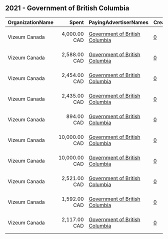 ## 2021 - Government of British Columbia 
|OrganizationName|Spent|PayingAdvertiserNames|CreativeUrls|Impressions|Genders|AgeBrackets|CountryCodes|BillingAddresses|CandidateBallotInformation|
|:---|---:|:---|:---|---:|:---|:---|:---|:---|:---|
|Vizeum Canada|4,000.00 CAD|[Government of British Columbia](2021/Government_of_British_Columbia.md)|[0](https://www.snap.com/political-ads/asset/a10a0fda82e89b88688fe2fb35a73beeab1458ccbcc567aca1bcbc4be685f6bd?mediaType=mp4)|439,443||18-30|canada|"1075 W. Georgia Ave,Vancouver,V6E 3C9,CA"||
|Vizeum Canada|2,588.00 CAD|[Government of British Columbia](2021/Government_of_British_Columbia.md)|[0](https://www.snap.com/political-ads/asset/306e780f3ff885a2f26ad72c043baae7d0766d3b5ffe0f3c67db8d77a8ac905d?mediaType=mp4)|960,374||19+|canada|"1075 W. Georgia Ave,Vancouver,V6E 3C9,CA"||
|Vizeum Canada|2,454.00 CAD|[Government of British Columbia](2021/Government_of_British_Columbia.md)|[0](https://www.snap.com/political-ads/asset/0eaa603c8f21cea79672565177a86f5e5b38d9e2b43f04dcc415959c3ba840c1?mediaType=mp4)|912,495||19+|canada|"1075 W. Georgia Ave,Vancouver,V6E 3C9,CA"||
|Vizeum Canada|2,435.00 CAD|[Government of British Columbia](2021/Government_of_British_Columbia.md)|[0](https://www.snap.com/political-ads/asset/d5bb963ff5a4a1ff90eda30c508246ad052ed8bcfd3b3fecf63fcb08d7f76bc4?mediaType=mp4)|902,625||19+|canada|"1075 W. Georgia Ave,Vancouver,V6E 3C9,CA"||
|Vizeum Canada|894.00 CAD|[Government of British Columbia](2021/Government_of_British_Columbia.md)|[0](https://www.snap.com/political-ads/asset/f78a8ccdc264c8c006df9ed589636475b082848a515af5bc7cac917559b2883b?mediaType=mov)|65,910||18-30|canada|"1075 W. Georgia Ave,Vancouver,V6E 3C9,CA"||
|Vizeum Canada|10,000.00 CAD|[Government of British Columbia](2021/Government_of_British_Columbia.md)|[0](https://www.snap.com/political-ads/asset/4d1fd1f738d351fc26c24c389c79267aa6f37db02c1cdfd790382a39fe223412?mediaType=mp4)|1,315,353||18+|canada|"1075 W. Georgia Ave,Vancouver,V6E 3C9,CA"||
|Vizeum Canada|10,000.00 CAD|[Government of British Columbia](2021/Government_of_British_Columbia.md)|[0](https://www.snap.com/political-ads/asset/e1a755724caffdbe3cab60ff83058f8ba2a96291c069c7524b291502236532b2?mediaType=mp4)|1,362,824||18-49|canada|"1075 W. Georgia Ave,Vancouver,V6E 3C9,CA"||
|Vizeum Canada|2,521.00 CAD|[Government of British Columbia](2021/Government_of_British_Columbia.md)|[0](https://www.snap.com/political-ads/asset/8d3252c982ab4b01051d6f997a21b4cf60748bc72d0ddfb2b29f00e408f1969b?mediaType=mp4)|937,638||19+|canada|"1075 W. Georgia Ave,Vancouver,V6E 3C9,CA"||
|Vizeum Canada|1,592.00 CAD|[Government of British Columbia](2021/Government_of_British_Columbia.md)|[0](https://www.snap.com/political-ads/asset/83bd2f638ad0b1fab7483d93fd8aad7e59a0115d9b2b456e9133c57c1b9db6a1?mediaType=mov)|107,869||18-30|canada|"1075 W. Georgia Ave,Vancouver,V6E 3C9,CA"||
|Vizeum Canada|2,117.00 CAD|[Government of British Columbia](2021/Government_of_British_Columbia.md)|[0](https://www.snap.com/political-ads/asset/381a2e86c837b4696964d8a96667f82ea7126f347640eebf0870d7329d02fb7f?mediaType=mp4)|434,910||18+|canada|"1075 W. Georgia Ave,Vancouver,V6E 3C9,CA"||
